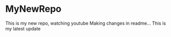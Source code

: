 # MyNewRepo
This is my new repo, watching youtube
Making changes in readme...
This is my latest update
